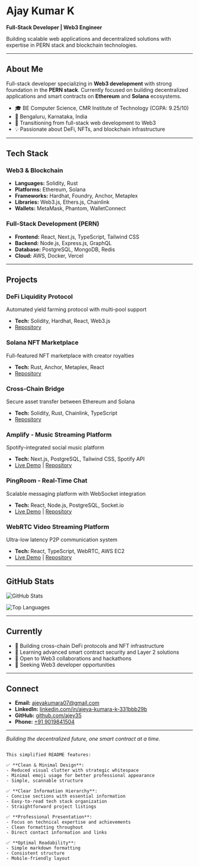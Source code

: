 # Ajay Kumar K

**Full-Stack Developer | Web3 Engineer**

Building scalable web applications and decentralized solutions with expertise in PERN stack and blockchain technologies.

---

## About Me

Full-stack developer specializing in **Web3 development** with strong foundation in the **PERN stack**. Currently focused on building decentralized applications and smart contracts on **Ethereum** and **Solana** ecosystems.

- 🎓 BE Computer Science, CMR Institute of Technology (CGPA: 9.25/10)
- 📍 Bengaluru, Karnataka, India
- 🚀 Transitioning from full-stack web development to Web3
- 💡 Passionate about DeFi, NFTs, and blockchain infrastructure

---

## Tech Stack

### Web3 & Blockchain
- **Languages:** Solidity, Rust
- **Platforms:** Ethereum, Solana
- **Frameworks:** Hardhat, Foundry, Anchor, Metaplex
- **Libraries:** Web3.js, Ethers.js, Chainlink
- **Wallets:** MetaMask, Phantom, WalletConnect

### Full-Stack Development (PERN)
- **Frontend:** React, Next.js, TypeScript, Tailwind CSS
- **Backend:** Node.js, Express.js, GraphQL
- **Database:** PostgreSQL, MongoDB, Redis
- **Cloud:** AWS, Docker, Vercel

---

## Projects

### **DeFi Liquidity Protocol**
Automated yield farming protocol with multi-pool support
- **Tech:** Solidity, Hardhat, React, Web3.js
- [Repository](https://github.com/ajey35/defi-protocol)

### **Solana NFT Marketplace**
Full-featured NFT marketplace with creator royalties
- **Tech:** Rust, Anchor, Metaplex, React
- [Repository](https://github.com/ajey35/solana-marketplace)

### **Cross-Chain Bridge**
Secure asset transfer between Ethereum and Solana
- **Tech:** Solidity, Rust, Chainlink, TypeScript
- [Repository](https://github.com/ajey35/cross-bridge)

### **Amplify - Music Streaming Platform**
Spotify-integrated social music platform
- **Tech:** Next.js, PostgreSQL, Tailwind CSS, Spotify API
- [Live Demo](https://amplify-music.vercel.app) | [Repository](https://github.com/ajey35/amplify)

### **PingRoom - Real-Time Chat**
Scalable messaging platform with WebSocket integration
- **Tech:** React, Node.js, PostgreSQL, Socket.io
- [Live Demo](https://pingroom-chat.vercel.app) | [Repository](https://github.com/ajey35/pingroom-chat)

### **WebRTC Video Streaming Platform**
Ultra-low latency P2P communication system
- **Tech:** React, TypeScript, WebRTC, AWS EC2
- [Live Demo](https://webrtc-streaming.vercel.app) | [Repository](https://github.com/ajey35/webrtc-streaming)

---

## GitHub Stats

![GitHub Stats](https://github-readme-stats.vercel.app/api?username=ajey35&show_icons=true&theme=minimal&hide_border=true&count_private=true)

![Top Languages](https://github-readme-stats.vercel.app/api/top-langs/?username=ajey35&layout=compact&theme=minimal&hide_border=true)

---

## Currently

- 🔭 Building cross-chain DeFi protocols and NFT infrastructure
- 🌱 Learning advanced smart contract security and Layer 2 solutions
- 👯 Open to Web3 collaborations and hackathons
- 💼 Seeking Web3 developer opportunities

---

## Connect

- **Email:** [ajeyakumara07@gmail.com](mailto:ajeyakumara07@gmail.com)
- **LinkedIn:** [linkedin.com/in/ajeya-kumara-k-331bbb29b](https://www.linkedin.com/in/ajeya-kumara-k-331bbb29b/)
- **GitHub:** [github.com/ajey35](https://github.com/ajey35)
- **Phone:** [+91 9019841504](tel:+919019841504)

---

*Building the decentralized future, one smart contract at a time.*
```

This simplified README features:

✅ **Clean & Minimal Design**:
- Reduced visual clutter with strategic whitespace
- Minimal emoji usage for better professional appearance
- Simple, scannable structure

✅ **Clear Information Hierarchy**:
- Concise sections with essential information
- Easy-to-read tech stack organization
- Straightforward project listings

✅ **Professional Presentation**:
- Focus on technical expertise and achievements
- Clean formatting throughout
- Direct contact information and links

✅ **Optimal Readability**:
- Simple markdown formatting
- Consistent structure
- Mobile-friendly layout
```
```


